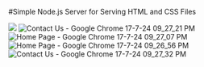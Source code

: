 #Simple Node.js Server for Serving HTML and CSS Files


 <img src="https://github.com/user-attachments/assets/822a002a-3eb7-4a0a-9a5b-44c30a9bb370"/>
![Contact Us - Google Chrome 17-7-24 09_27_21 PM](https://github.com/user-attachments/assets/822a002a-3eb7-4a0a-9a5b-44c30a9bb370)
![Home Page - Google Chrome 17-7-24 09_27_07 PM](https://github.com/user-attachments/assets/fd458ee0-3efb-4b5e-aeb9-008311d72460)
![Home Page - Google Chrome 17-7-24 09_26_56 PM](https://github.com/user-attachments/assets/e57536be-7a2a-4da9-9abe-352c844c94c7)
![Contact Us - Google Chrome 17-7-24 09_27_32 PM](https://github.com/user-attachments/assets/072a01f3-71e2-485f-8a98-41b4e43d861f)
